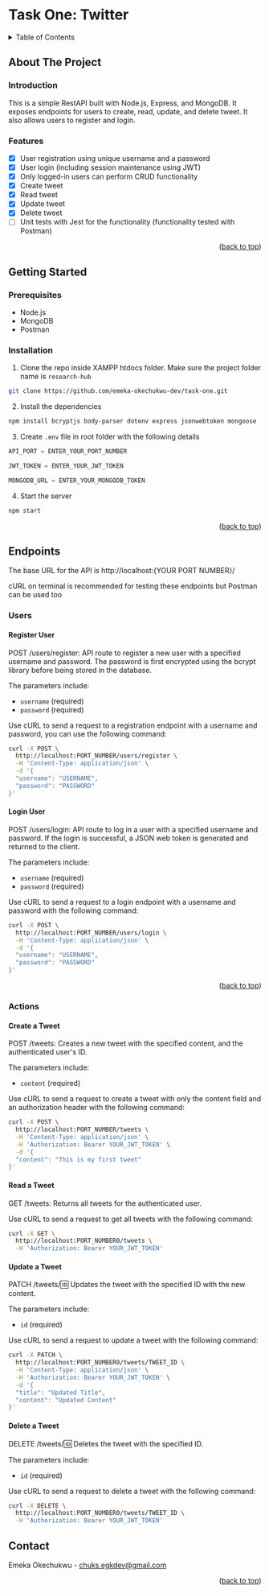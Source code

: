 <a name="readme-top"></a>

# Task One: Twitter

<details>
  <summary>Table of Contents</summary>
  <ol>
    <li>
      <a href="#about-the-project">About The Project</a>
      <ul>
        <li><a href="#introduction">Introduction</a></li>
        <li><a href="#features">Features</a></li>
        <li><a href="#built-with">Built With</a></li>
      </ul>
    </li>
    <li>
      <a href="#getting-started">Getting Started</a>
      <ul>
        <li><a href="#prerequisites">Prerequisites</a></li>
        <li><a href="#installation">Installation</a></li>
      </ul>
    </li>
    <li><a href="#roadmap">Roadmap</a></li>
    <li><a href="#contributing">Contributing</a></li>
    <li><a href="#contact">Contact</a></li>
  </ol>
</details>

## About The Project

### Introduction

This is a simple RestAPI built with Node.js, Express, and MongoDB. It exposes endpoints for users to create, read, update, and delete tweet. It also allows users to register and login.

### Features

- [x] User registration using unique username and a password
- [x] User login (including session maintenance using JWT)
- [x] Only logged-in users can perform CRUD functionality
- [x] Create tweet
- [x] Read tweet
- [x] Update tweet
- [x] Delete tweet
- [ ] Unit tests with Jest for the functionality (functionality tested with Postman)

<p align="right">(<a href="#readme-top">back to top</a>)</p>


## Getting Started

### Prerequisites

- Node.js
- MongoDB
- Postman

### Installation

1. Clone the repo inside XAMPP htdocs folder. Make sure the project folder name is `research-hub`

```sh
git clone https://github.com/emeka-okechukwu-dev/task-one.git
```

2. Install the dependencies

```sh
npm install bcryptjs body-parser dotenv express jsonwebtoken mongoose
```

3. Create `.env` file in root folder with the following details

```js
API_PORT = ENTER_YOUR_PORT_NUMBER

JWT_TOKEN = ENTER_YOUR_JWT_TOKEN

MONGODB_URL = ENTER_YOUR_MONGODB_TOKEN
```

4. Start the server

```js
npm start
```

<p align="right">(<a href="#readme-top">back to top</a>)</p>


## Endpoints

The base URL for the API is http://localhost:{YOUR PORT NUMBER}/

cURL on terminal is recommended for testing these endpoints but Postman can be used too

### Users

#### Register User

POST /users/register: API route to register a new user with a specified username and password. The password is first encrypted using the bcrypt library before being stored in the database.

The parameters include:

- `username` (required)
- `password` (required)

Use cURL to send a request to a registration endpoint with a username and password, you can use the following command:

```sh
curl -X POST \
  http://localhost:PORT_NUMBER/users/register \
  -H 'Content-Type: application/json' \
  -d '{
  "username": "USERNAME",
  "password": "PASSWORD"
}'
```

#### Login User

POST /users/login: API route to log in a user with a specified username and password. If the login is successful, a JSON web token is generated and returned to the client.

The parameters include:

- `username` (required)
- `password` (required)

Use cURL to send a request to a login endpoint with a username and password with the following command:

```sh
curl -X POST \
  http://localhost:PORT_NUMBER/users/login \
  -H 'Content-Type: application/json' \
  -d '{
  "username": "USERNAME",
  "password": "PASSWORD"
}'
```

<p align="right">(<a href="#readme-top">back to top</a>)</p>

### Actions

#### Create a Tweet

POST /tweets: Creates a new tweet with the specified content, and the authenticated user's ID.

The parameters include:

- `content` (required)

Use cURL to send a request to create a tweet with only the content field and an authorization header with the following command:

```sh
curl -X POST \
  http://localhost:PORT_NUMBER/tweets \
  -H 'Content-Type: application/json' \
  -H 'Authorization: Bearer YOUR_JWT_TOKEN' \
  -d '{
  "content": "This is my first tweet"
}'
```

#### Read a Tweet

GET /tweets: Returns all tweets for the authenticated user.

Use cURL to send a request to get all tweets with the following command:
```sh
curl -X GET \
  http://localhost:PORT_NUMBER0/tweets \
  -H 'Authorization: Bearer YOUR_JWT_TOKEN'
```

#### Update a Tweet

PATCH /tweets/:id: Updates the tweet with the specified ID with the new content.

The parameters include:

- `id` (required)

Use cURL to send a request to update a tweet with the following command:

```sh
curl -X PATCH \
  http://localhost:PORT_NUMBER0/tweets/TWEET_ID \
  -H 'Content-Type: application/json' \
  -H 'Authorization: Bearer YOUR_JWT_TOKEN' \
  -d '{
  "title": "Updated Title",
  "content": "Updated Content"
}'
```

#### Delete a Tweet

DELETE /tweets/:id: Deletes the tweet with the specified ID.

The parameters include:

- `id` (required)

Use cURL to send a request to delete a tweet with the following command:

```sh
curl -X DELETE \
  http://localhost:PORT_NUMBER0/tweets/TWEET_ID \
  -H 'Authorization: Bearer YOUR_JWT_TOKEN'
```

## Contact

Emeka Okechukwu - chuks.egkdev@gmail.com

<p align="right">(<a href="#readme-top">back to top</a>)</p>
